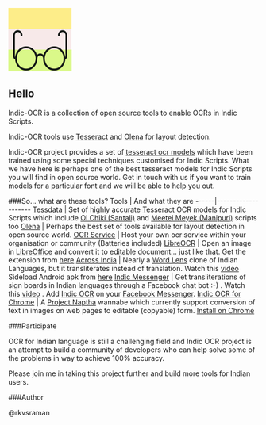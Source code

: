 
![Indic-OCR Logo](images/indicocr128.png)

## Hello

Indic-OCR is a collection of open source tools to enable OCRs in Indic Scripts.  

Indic-OCR tools use [Tesseract](https://github.com/tesseract-ocr/tesseract) and [Olena](https://indic-ocr.github.io/olena/) for layout detection. 

Indic-OCR project provides a set of [tesseract ocr models](https://indic-ocr.github.io/tessdata/) which have been trained using some special techniques customised for Indic Scripts. What we have here is perhaps one of the best tesseract models for Indic Scripts you will find in open source world. Get in touch with us if you want to train models for a particular font and we will be able to help you out.  

###So... what are these tools? 
Tools | And what they are
------|--------------------
[Tessdata](https://indic-ocr.github.io/tessdata/) | Set of highly accurate [Tesseract](https://github.com/tesseract-ocr/tesseract) OCR models for Indic Scripts which include [Ol Chiki (Santali)](http://www.unicode.org/charts/PDF/U1C50.pdf)  and [Meetei Meyek (Manipuri)](http://www.unicode.org/charts/PDF/UABC0.pdf) scripts too
[Olena](https://indic-ocr.github.io/olena/) | Perhaps the best set of tools available for layout detection in open source world.
[OCR Service](https://indic-ocr.github.io/ocrservice/) | Host your own ocr service within your organisation or community (Batteries included)
[LibreOCR](https://indic-ocr.github.io/LibreOCR/) | Open an image in [LibreOffice](http://www.libreoffice.org) and convert it to editable document... just like that.  Get the extension from [here](https://github.com/indic-ocr/LibreOCR/raw/master/dist/LibreOCR.oxt)
[Across India](https://indic-ocr.github.io/acrossindia/) | Nearly a  [Word Lens](https://en.wikipedia.org/wiki/Word_Lens) clone of Indian Languages, but it transliterates instead of translation. Watch this [video](https://www.youtube.com/watch?v=v0WVCOieW6o)  Sideload Android apk from [here](https://github.com/indic-ocr/acrossindia/blob/master/apk/android-debug.apk?raw=true) 
[Indic Messenger](https://indic-ocr.github.io/indicmessenger/) | Get transliterations of sign boards in Indian languages through a Facebook chat bot :-) . Watch this [video](https://www.youtube.com/watch?v=7Dpx5neMZSk) . Add [Indic OCR](https://www.facebook.com/indicocr/) on your [Facebook Messenger](https://www.messenger.com/). 
[Indic OCR for Chrome](https://indic-ocr.github.io/chromeindic/) | A [Project Naptha](http://projectnaptha.com) wannabe which currently support conversion of text in images on web pages to editable (copyable) form. [Install on Chrome](https://chrome.google.com/webstore/detail/indic-ocr/fejbddkpnmcnobmalnkflaljnlffblma)


 
###Participate

OCR for Indian language is still a challenging field and Indic OCR project is an attempt to build a community of developers who can help solve some of the problems in way to achieve 100% accuracy. 

Please join me in taking this project further and build more tools for Indian users. 

###Author

@rkvsraman



